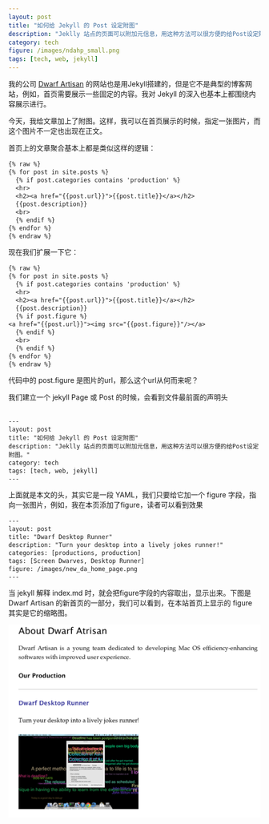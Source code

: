 ```yaml
---
layout: post
title: "如何给 Jekyll 的 Post 设定附图"
description: "Jeklly 站点的页面可以附加元信息，用这种方法可以很方便的给Post设定附图。"
category: tech
figure: /images/ndahp_small.png
tags: [tech, web, jekyll]
---
```



我的公司 [Dwarf Artisan](http://dwarf-artisan.com) 的网站也是用Jekyll搭建的，但是它不是典型的博客网站，例如，首页需要展示一些固定的内容。我对 Jekyll 的深入也基本上都围绕内容展示进行。

今天，我给文章加上了附图。这样，我可以在首页展示的时候，指定一张图片，而这个图片不一定也出现在正文。

首页上的文章聚合基本上都是类似这样的逻辑：

~~~
{% raw %}
{% for post in site.posts %}
  {% if post.categories contains 'production' %}
  <hr>
  <h2><a href="{{post.url}}">{{post.title}}</a></h2>  
  {{post.description}}
  <br>
  {% endif %}
{% endfor %}
{% endraw %}
~~~

现在我们扩展一下它：

~~~
{% raw %}
{% for post in site.posts %}
  {% if post.categories contains 'production' %}
  <hr>
  <h2><a href="{{post.url}}">{{post.title}}</a></h2>  
  {{post.description}}
  {% if post.figure %}
<a href="{{post.url}}"><img src="{{post.figure}}"/></a>
  {% endif %}
  <br>
  {% endif %}
{% endfor %}
{% endraw %}
~~~

代码中的 post.figure 是图片的url，那么这个url从何而来呢？

我们建立一个 jekyll Page 或 Post 的时候，会看到文件最前面的声明头

~~~~~~

---
layout: post
title: "如何给 Jekyll 的 Post 设定附图"
description: "Jeklly 站点的页面可以附加元信息，用这种方法可以很方便的给Post设定附图。"
category: tech
tags: [tech, web, jekyll]
---

~~~~~~

上面就是本文的头，其实它是一段 YAML，我们只要给它加一个 figure 字段，指向一张图片，例如，我在本页添加了figure，读者可以看到效果

~~~~~~
---
layout: post
title: "Dwarf Desktop Runner"
description: "Turn your desktop into a lively jokes runner!"
categories: [productions, production]
tags: [Screen Dwarves, Desktop Runner]
figure: /images/new_da_home_page.png
---
~~~~~~

当 jekyll 解释 index.md 时，就会把figure字段的内容取出，显示出来。下图是Dwarf Artisan 的新首页的一部分，我们可以看到，在本站首页上显示的 figure 其实是它的缩略图。

![New Dwarf Artisan Home Page](/images/new_da_home_page.png)
